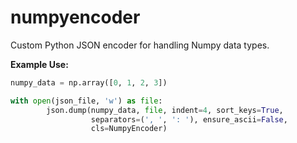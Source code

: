 # numpyencoder

Custom Python JSON encoder for handling Numpy data types.

<b>Example Use:</b>
```python
numpy_data = np.array([0, 1, 2, 3])

with open(json_file, 'w') as file:
        json.dump(numpy_data, file, indent=4, sort_keys=True,
                  separators=(', ', ': '), ensure_ascii=False,
                  cls=NumpyEncoder)
```
